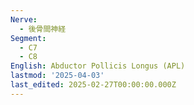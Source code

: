```yaml
---
Nerve:
  - 後骨間神経
Segment:
  - C7
  - C8
English: Abductor Pollicis Longus (APL)
lastmod: '2025-04-03'
last_edited: 2025-02-27T00:00:00.000Z
---
```



